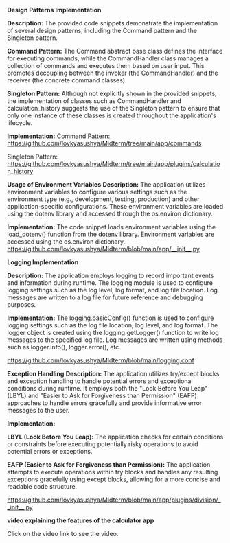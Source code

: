 **Design Patterns Implementation**

**Description:**
The provided code snippets demonstrate the implementation of several design patterns, including the Command pattern and the Singleton pattern.

**Command Pattern:** The Command abstract base class defines the interface for executing commands, while the CommandHandler class manages a collection of commands and executes them based on user input. This promotes decoupling between the invoker (the CommandHandler) and the receiver (the concrete command classes).

**Singleton Pattern:** Although not explicitly shown in the provided snippets, the implementation of classes such as CommandHandler and calculation_history suggests the use of the Singleton pattern to ensure that only one instance of these classes is created throughout the application's lifecycle.

**Implementation:**
Command Pattern: https://github.com/lovkyasushya/Midterm/tree/main/app/commands

Singleton Pattern: https://github.com/lovkyasushya/Midterm/tree/main/app/plugins/calculation_history




**Usage of Environment Variables**
**Description:**
The application utilizes environment variables to configure various settings such as the environment type (e.g., development, testing, production) and other application-specific configurations. These environment variables are loaded using the dotenv library and accessed through the os.environ dictionary.

**Implementation:**
The code snippet loads environment variables using the load_dotenv() function from the dotenv library.
Environment variables are accessed using the os.environ dictionary.
https://github.com/lovkyasushya/Midterm/blob/main/app/__init__.py



**Logging Implementation**

**Description:**
The application employs logging to record important events and information during runtime. The logging module is used to configure logging settings such as the log level, log format, and log file location. Log messages are written to a log file for future reference and debugging purposes.

**Implementation:**
The logging.basicConfig() function is used to configure logging settings such as the log file location, log level, and log format.
The logger object is created using the logging.getLogger() function to write log messages to the specified log file.
Log messages are written using methods such as logger.info(), logger.error(), etc.

https://github.com/lovkyasushya/Midterm/blob/main/logging.conf




**Exception Handling**
**Description:**
The application utilizes try/except blocks and exception handling to handle potential errors and exceptional conditions during runtime. It employs both the "Look Before You Leap" (LBYL) and "Easier to Ask for Forgiveness than Permission" (EAFP) approaches to handle errors gracefully and provide informative error messages to the user.

**Implementation:**

**LBYL (Look Before You Leap):** The application checks for certain conditions or constraints before executing potentially risky operations to avoid potential errors or exceptions.

**EAFP (Easier to Ask for Forgiveness than Permission):** The application attempts to execute operations within try blocks and handles any resulting exceptions gracefully using except blocks, allowing for a more concise and readable code structure.

https://github.com/lovkyasushya/Midterm/blob/main/app/plugins/division/__init__.py





**video explaining the features of the calculator app**



Click on the video link to see the video.

